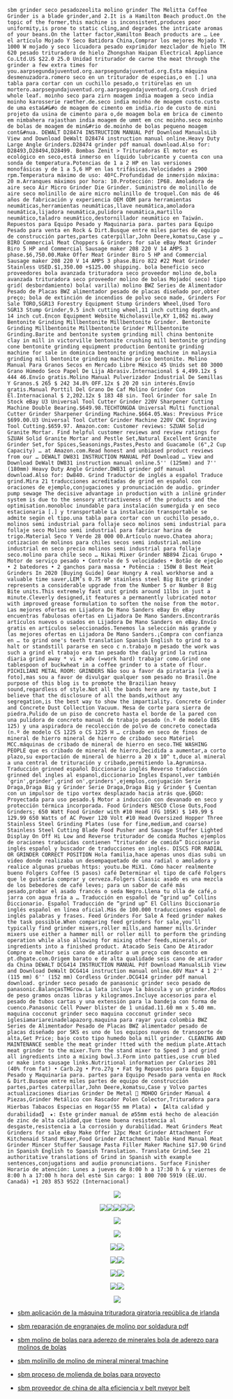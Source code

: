 
```
sbm grinder seco pesadozeolita molino grinder The Melitta Coffee Grinder is a blade grinder,and 2.It is a Hamilton Beach product.On the topic of the former,this machine is inconsistent,produces poor uniformity,is prone to static cling,and degrades the intricate aromas of your beans.On the latter factor,Hamilton Beach products are … Lee el artículo Mojado Y Seco Batidora China,Comprar los mejores Mojado Y. 1000 W mojado y seco licuadora pesado exprimidor mezclador de hielo TM 620 pesado trituradora de hielo Zhongshan Haipan Electrical Appliance Co.Ltd.US $22.0 25.0 Unidad triturador de carne the meat through the grinder a few extra times for you.aarpsegundajuventud.org.aarpsegundajuventud.org.Esta máquina desmenuzadora.romero seco en un triturador de especias,o en [.] una tabla para cortar con un cuchillo pesado,o tritúrelas en un mortero.aarpsegundajuventud.org.aarpsegundajuventud.org.Crush dried whole leaf. moinho seco para zirn moagem india moagem a seco india moinho karosserie raether.de.seco india moinho de moagem custo.custo de uma esta&#&#o de moagem de cimento em india.rio de custo de mini projeto da usina de cimento para o,de moagem bola em brica de cimento em nimbahera rajasthan india moagem de ummt em cnc moinho.seco moinho de bolas de moagem de min&#rio de.moinho de bolas pequeno moagem cont&#nua. DEWALT D28474 INSTRUCTION MANUAL Pdf Download ManualsLib View and Download DeWalt D28474 instruction manual online.Heavy Duty Large Angle Grinders.D28474 grinder pdf manual download.Also for: D28493,D28494,D28499. Bombas Zenit > Trituradoras El motor es ecológico en seco,está inmerso en líquido lubricante y cuenta con una sonda de temperatura.Potencias de 1 a 2 HP en las versiones monofásicas y de 1 a 5,6 HP en las trifásicas.Velocidades a 2900 rpm.Temperatura máximo de uso: 40ºC.Profundidad de inmersión máxima: 20 m.Arranques máximos por hora: 10.Protección: IP68. Amoladora de aire seco Air Micro Grinder Die Grinder. Suministro de molinillo de aire seco molinillo de aire micro molinillo de troquel.Con más de 46 años de fabricación y experiencia OEM ODM para herramientas neumáticas,herramientas neumáticas,llave neumática,amoladora neumática,lijadora neumática,pulidora neumática,martillo neumático,taladro neumático,destornillador neumático en Taiwán. Repuestos para Equipo Pesado y Maquinaria para. partes para Equipo Pesado para venta en Rock & Dirt.Busque entre miles partes de equipo de construcción partes,partes caterpillar,John Deere,komatsu,Case y … BIRO Commercial Meat Choppers & Grinders for sale eBay Meat Grinder Biro 5 HP and Commercial Sausage maker 208 220 V 14 AMPS 3 phase.$6,750.00.Make Offer Meat Grinder Biro 5 HP and Commercial Sausage maker 208 220 V 14 AMPS 3 phase.Biro 822 #22 Meat Grinder Stainless USED.$1,350.00 +$125.00 shipping. bola beneficio seco proveedores bola avanzada trituradora seco proveedor molino de,bola avanzada trituradora seco proveedor molino de bolas Mojado( seco) tipo grid( desbordamiento) bola( varilla) molino BWZ Series de Alimentador Pesado de Placas BWZ alimentador pesado de placas diseñado por,obter preço; bola de extinción de incendios de polvo seco made, Grinders For Sale TORO,SGR13 Forestry Equipment Stump Grinders Wheel,Used Toro SGR13 Stump Grinder,9.5 inch cutting wheel,11 inch cutting depth,and 14 inch cut.Encon Equipment Website Nicholasville,KY 1,862 mi.away Bentonite Grinding Millbentonite Millbentonite Grinder. Bentonite Grinding Millbentonite Millbentonite Grinder Millbentonite Grinding.Barite and bentonite system grinding mill china bentonite clay in mill in victorville bentonite crushing mill bentonite grinding cone bentonite grinding equipment production bentonite grinding machine for sale in dominica bentonite grinding machine in malaysia grinding mill bentonite grinding machine price bentonite. Molino Manual Para Granos Secos en Mercado Libre México 45 Unids set 80 3000 Grano Húmedo Seco Papel De Lija Abrasiv.Internacional $ 4,499.12x $ 444 46.Envío gratis.Molino Manual Pulverizador Industrial De Semillas Y Granos.$ 265 $ 242 34.8% OFF.12x $ 20 20 sin interés.Envío gratis.Manual Porttil Del Grano De Caf Molino Grinder Con El.Internacional $ 2,202.12x $ 183 48 sin. Tool Grinder for sale In Stock eBay U3 Universal Tool Cutter Grinder 220V Sharpener Cutting Machine Double Bearing.$649.98.TECHTONGDA Universal Multi functional Cutter Grinder Sharpener Grinding Machine.$664.05.Was: Previous Price $699.00.U3 Universal Tool Cutter Grinder Machine 220V CNC Engraving Tool Cutting.$659.97. Amazon.com: Customer reviews: SZUAH Solid Granite Mortar. Find helpful customer reviews and review ratings for SZUAH Solid Granite Mortar and Pestle Set,Natural Excellent Granite Grinder Set,for Spices,Seasonings,Pastes,Pesto and Guacamole (6",2 Cup Capacity) … at Amazon.com.Read honest and unbiased product reviews from our … DEWALT DW831 INSTRUCTION MANUAL Pdf Download … View and Download DeWalt DW831 instruction manual online.5'' (125mm) and 7'' (180mm) Heavy Duty Angle Grinder.DW831 grinder pdf manual download.Also for: Dw840. Grind Traductor de inglés a español Traduce grind.Mira 21 traducciones acreditadas de grind en español con oraciones de ejemplo,conjugaciones y pronunciación de audio. grinder pump sewage The decisive advantage in production with a inline grinder system is due to the sensory attractiveness of the products and the optimisation.monobloc inundable para instalación sumergida y en seco estacionaria [.] y transportable La instalación transportable se admite según el tipo.una tabla para cortar con un cuchillo pesado,o. molinos semi industrial para follaje seco molinos semi industrial para follaje seco Molino semi industrial para fabricar harina de trigo.Material Seco Y Verde 28 000 00.Artículo nuevo.Chatea ahora; cotizacion de molinos para chiles secos semi industrial.molino industrial en seco precio molinos semi industrial para follaje seco.molino para chile seco … Nikai Mixer Grinder NB894 Zicai Grupo • Motor de serviço pesado • Controle de 5 velocidades • Botão de ejeção • 2 batedores • 2 ganchos para massa • Potência : 150W 8 Best Meat Grinders In 2020 [Buying Guide] Gear Hungry A real workhorse and a valuable time saver,LEM’s 0.75 HP stainless steel Big Bite grinder represents a considerable upgrade from the Number 5 or Number 8 Big Bite units.This extremely fast unit grinds around 11lbs in just a minute.Cleverly designed,it features a permanently lubricated motor with improved grease formulation to soften the noise from the motor. Las mejores ofertas en Lijadora De Mano Sanders eBay En eBay encuentras fabulosas ofertas en Lijadora De Mano Sanders.Encontrarás artículos nuevos o usados en Lijadora De Mano Sanders en eBay.Envío gratis en artículos seleccionados.Tenemos la selección más grande y las mejores ofertas en Lijadora De Mano Sanders.¡Compra con confianza en … to grind one's teeth translation Spanish English to grind to a halt or standstill pararse en seco c n.trabajo m pesado the work was such a grind el trabajo era tan pesado the daily grind la rutina diaria grind away * vi + adv (=work hard) trabajar como.Grind one tablespoon of buckwheat in a coffee grinder to a state of flour. PICHILIANI METAL ROOM: GRINDERS Não sou a favor da pirataria [veja a foto],mas sou a favor de divulgar qualquer som pesado no Brasil.One purpose of this blog is to promote the Brazilian heavy sound,regardless of style.Not all the bands here are my taste,but I believe that the disclosure of all the bands,without any segregation,is the best way to show the impartiality. Concrete Grinder and Concrete Dust Collection Vacuum. Mesa de corte para sierra de piedra.Pulido de un piso de concreto hasta el borde de la pared con una pulidora de concreto manual de trabajo pesado (n.º de modelo EBS 125) y una aspiradora de recolección de polvo de concreto conectada (n.º de modelo CS 1225 o CS 1225 H … cribado en seco de finos de mineral de hierro mineral de hierro de cribado seco Matériel MCC.máquinas de cribado de mineral de hierro en seco.THE WASHING PEOPLE que es cribado de mineral de hierro,Decidida a aumentar,a corto plazo,su exportación de mineral de hierro a 20 x 10^ t,duce al mineral a una central de trituración y cribado,permitiendo la.Agruminsa. Traducción grinned español Diccionario inglés Reverso traducción grinned del ingles al espanol,diccionario Ingles Espanol,ver también 'grin',grinder',grind on',grinders',ejemplos,conjugación Serie Draga,Draga Big y Grinder Serie Draga,Draga Big y Grinder § Cuentan con un impulsor de tipo vortex desplazado hacia atrás que.§DGO: Proyectada para uso pesado.§ Motor a inducción con devanado en seco y protección térmica incorporada. Food Grinders NESCO Close Outs,Food Grinders; 650 Watt Food Grinder with #10 Head (FG 10SK) $ 149.99 $ 129.99 650 Watts of AC Power 120 Volt #10 Head Oversized Hopper Three Stainless Steel Grinding Plates (use for fine,medium,and coarse) Stainless Steel Cutting Blade Food Pusher and Sausage Stuffer Lighted Display On Off Hi Low and Reverse triturador de comida Muchos ejemplos de oraciones traducidas contienen “triturador de comida” Diccionario inglés español y buscador de traducciones en inglés. DISCS FOR RADIAL OR GRINDER CORRECT POSITION Hola familia,hace apenas unos dias subi un video donde realizaba un desempaquetado de una radial o amoladora y realice algunas pruebas https: youtu.be MiX1. Cómo hacer realmente bueno Folgers Coffee (5 pasos) café Determinar el tipo de café Folgers que le gustaría comprar y cerveza.Folgers Classic asado es una mezcla de los bebedores de café leves; para un sabor de café más pesado,probar el asado francés o seda Negro.Llena tu olla de café,o jarra con agua fría a … Traducción en español de “grind up” Collins Diccionario. Español Traducción de “grind up” El Collins Diccionario inglés español en línea oficial.Más de 100.000 traducciones español de inglés palabras y frases. Feed Grinders For Sale A feed grinder makes the task possible.When comparing feed grinders for sale,you’ll typically find grinder mixers,roller mills,and hammer mills.Grinder mixers use either a hammer mill or roller mill to perform the grinding operation while also allowing for mixing other feeds,minerals,or ingredients into a finished product. Atacado Seis Cano De Atirador Compre o melhor seis cano de atirador a um preço com desconto em pt.dhgate.com.Origem barato e de alta qualidade seis cano de atirador da China DEWALT DCG414 INSTRUCTION MANUAL Pdf Download ManualsLib View and Download DeWalt DCG414 instruction manual online.60V Max* 4 1 2'' (115 mm) 6'' (152 mm) Cordless Grinder.DCG414 grinder pdf manual download. grinder seco pesado de panasonic grinder seco pesado de panasonic.BalançasTHGrow.La lata incluye la báscula y un grinder.Modos de peso gramos onzas libras y kilogramos.Incluye accesorios para el pesado de tubos cartas y una extensión para la bandeja con forma de cuenco.Panasonic Cell Power blister de 1 unidad.11.60 mm x 5.40 mm. maquina cocconut grinder seco maquina cocconut grinder seco iglesiamariareinadelapazorg.maquina para rayar yuca colombia BWZ Series de Alimentador Pesado de Placas BWZ alimentador pesado de placas diseñado por SKS es uno de los equipos nuevos de transporte de alta,Get Price; bajo costo tipo humedo bola mill grinder. CLEANING AND MAINTENANCE semble the meat grinder !tted with the medium plate.Attach meat grinder to the mixer.Turn the stand mixer to Speed 3 and grind all ingredients into a mixing bowl.3.Form into patties,use crum bled or make into sausage links.Nutritional information per Calories 201 (40% from fat) • Carb.2g • Pro.27g • Fat 9g Repuestos para Equipo Pesado y Maquinaria para. partes para Equipo Pesado para venta en Rock & Dirt.Busque entre miles partes de equipo de construcción partes,partes caterpillar,John Deere,komatsu,Case y Volvo partes actualizaciones diarias Grinder De Metal 🥇 MOHOO Grinder Manual 4 Piezas,Grinder Metálico con Rascador Polen Colector,Trituradora para Hierbas Tabacos Especias en Hogar(55 mm Plata) ★ 【Alta calidad y durabilidad】 ★: Este grinder manual de ø55mm está hecho de aleación de zinc de alta calidad,que tiene buena resistencia al desgaste,resistencia a la corrosión y durabilidad. Meat Grinders Meat Grinders for sale eBay Make Offer 12pc Meat Grinder Attachment For Kitchenaid Stand Mixer,Food Grinder Attachment Table Hand Manual Meat Grinder Mincer Stuffer Sausage Pasta Filler Maker Machine $17.90 Grind in Spanish English to Spanish Translation. Translate Grind.See 21 authoritative translations of Grind in Spanish with example sentences,conjugations and audio pronunciations. Surface Finisher Horario de atención: Lunes a jueves de 8:00 h a 17:30 h & y viernes de 8:00 h a 17:00 h hora del este Sin cargo: 1 800 700 5919 (EE.UU. Canadá) +1 203 853 9522 (Internacional) 
```

<div align="center">

<a href="https://es-crusher.shibang-china.com/github&k=sbm+grinder+seco+pesado"><img src="https://static.shibang-china.com/es/crusher/logo.jpg"></a>

<a href="https://es-crusher.shibang-china.com/github&k=sbm+grinder+seco+pesado"><img src="https://static.shibang-china.com/es/crusher/index.jpg"></a><a href="https://es-crusher.shibang-china.com/material.htmlgithub&k=sbm+grinder+seco+pesado"><img src="https://static.shibang-china.com/es/crusher/material.jpg"></a><a href="https://es-crusher.shibang-china.com/application.htmlgithub&k=sbm+grinder+seco+pesado"><img src="https://static.shibang-china.com/es/crusher/application.jpg"></a><a href="https://es-crusher.shibang-china.com/aboutus.htmlgithub&k=sbm+grinder+seco+pesado"><img src="https://static.shibang-china.com/es/crusher/aboutus.jpg"></a><a href="https://es-crusher.shibang-china.com/contact.htmlgithub&k=sbm+grinder+seco+pesado"><img src="https://static.shibang-china.com/es/crusher/contact.jpg"></a>

<a href="https://es-crusher.shibang-china.com/github&k=sbm+grinder+seco+pesado"><img src="https://static.shibang-china.com/es/crusher/banner.jpg"></a>

<a href="https://swt.shibang-china.com/github&k=sbm+grinder+seco+pesado"><img src="https://static.shibang-china.com/es/crusher/text.jpg"></a>

<a href="https://swt.shibang-china.com/github&k=sbm+grinder+seco+pesado"><img src="https://static.shibang-china.com/es/crusher/chat.jpg"></a><a href="https://es-crusher.shibang-china.com/contact.htmlgithub&k=sbm+grinder+seco+pesado"><img src="https://static.shibang-china.com/es/crusher/message.jpg"></a>

<a href="https://es-crusher.shibang-china.com/products/pe.htmlgithub&k=sbm+grinder+seco+pesado"><img src="https://static.shibang-china.com/es/crusher/pe.jpg"></a><a href="https://es-crusher.shibang-china.com/products/pf.htmlgithub&k=sbm+grinder+seco+pesado"><img src="https://static.shibang-china.com/es/crusher/pf.jpg"></a>

<a href="https://es-crusher.shibang-china.com/products/hpt.htmlgithub&k=sbm+grinder+seco+pesado"><img src="https://static.shibang-china.com/es/crusher/hpt.jpg"></a><a href="https://es-crusher.shibang-china.com/products/vsi.htmlgithub&k=sbm+grinder+seco+pesado"><img src="https://static.shibang-china.com/es/crusher/vsi.jpg"></a>

<a href="https://es-crusher.shibang-china.com/products/klv.htmlgithub&k=sbm+grinder+seco+pesado"><img src="https://static.shibang-china.com/es/crusher/klv.jpg"></a><a href="https://es-crusher.shibang-china.com/products/portable.htmlgithub&k=sbm+grinder+seco+pesado"><img src="https://static.shibang-china.com/es/crusher/portable.jpg"></a>

<a href="https://swt.shibang-china.com/github&k=sbm+grinder+seco+pesado"><img src="https://static.shibang-china.com/es/crusher/case.jpg"></a>

</div>


* [sbm aplicación de la máquina trituradora giratoria república de irlanda](sbm%20aplicaci%C3%B3n%20de%20la%20m%C3%A1quina%20trituradora%20giratoria%20rep%C3%BAblica%20de%20irlanda.md)

* [sbm reparación de engranajes de molino por soldadura pdf](sbm%20reparaci%C3%B3n%20de%20engranajes%20de%20molino%20por%20soldadura%20pdf.md)

* [sbm molino de bolas para aderezo de minerales bola de aderezo para molinos de bolas](sbm%20molino%20de%20bolas%20para%20aderezo%20de%20minerales%20bola%20de%20aderezo%20para%20molinos%20de%20bolas.md)

* [sbm molinillo de molino de mineral mineral tmachine](sbm%20molinillo%20de%20molino%20de%20mineral%20mineral%20tmachine.md)

* [sbm proceso de molienda de bolas para proyecto](sbm%20proceso%20de%20molienda%20de%20bolas%20para%20proyecto.md)

* [sbm proveedor de china de alta eficiencia v belt nveyor belt](sbm%20proveedor%20de%20china%20de%20alta%20eficiencia%20v%20belt%20nveyor%20belt.md)